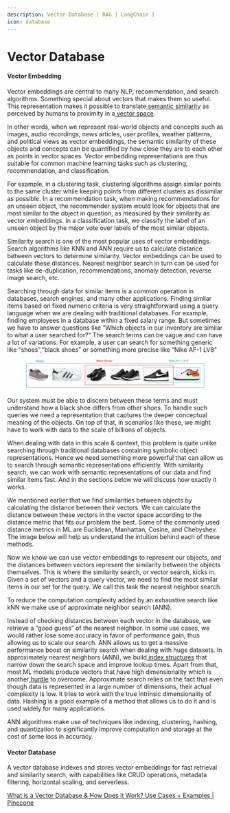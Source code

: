 ```yaml
---
description: Vector Database | RAG | LangChain |
icon: database
---
```


# Vector Database

#### Vector Embedding&#x20;

Vector embeddings are central to many NLP, recommendation, and search algorithms. Something special about vectors that makes them so useful. This representation makes it possible to translate[ semantic similarity](https://en.wikipedia.org/wiki/Semantic_similarity) as perceived by humans to proximity in a[ vector space](https://en.wikipedia.org/wiki/Vector_space).&#x20;

In other words, when we represent real-world objects and concepts such as images, audio recordings, news articles, user profiles, weather patterns, and political views as vector embeddings, the semantic similarity of these objects and concepts can be quantified by how close they are to each other as points in vector spaces. Vector embedding representations are thus suitable for common machine learning tasks such as clustering, recommendation, and classification.

For example, in a clustering task, clustering algorithms assign similar points to the same cluster while keeping points from different clusters as dissimilar as possible. In a recommendation task, when making recommendations for an unseen object, the recommender system would look for objects that are most similar to the object in question, as measured by their similarity as vector embeddings. In a classification task, we classify the label of an unseen object by the major vote over labels of the most similar objects.

Similarity search is one of the most popular uses of vector embeddings. Search algorithms like KNN and ANN require us to calculate distance between vectors to determine similarity. Vector embeddings can be used to calculate these distances. Nearest neighbor search in turn can be used for tasks like de-duplication, recommendations, anomaly detection, reverse image search, etc.

Searching through data for similar items is a common operation in databases, search engines, and many other applications. Finding similar items based on fixed numeric criteria is very straightforward using a query language when we are dealing with traditional databases. For example, finding employees in a database within a fixed salary range. But sometimes we have to answer questions like “Which objects in our inventory are similar to what a user searched for?” The search terms can be vague and can have a lot of variations. For example, a user can search for something generic like “shoes”,“black shoes” or something more precise like “Nike AF-1 LV8”

<figure><img src=".gitbook/assets/unknown (1).png" alt=""><figcaption></figcaption></figure>

Our system must be able to discern between these terms and must understand how a black shoe differs from other shoes. To handle such queries we need a representation that captures the deeper conceptual meaning of the objects. On top of that, in scenarios like these, we might have to work with data to the scale of billions of objects.

When dealing with data in this scale & context, this problem is quite unlike searching through traditional databases containing symbolic object representations. Hence we need something more powerful that can allow us to search through semantic representations efficiently. With similarity search, we can work with semantic representations of our data and find similar items fast. And in the sections below we will discuss how exactly it works.

We mentioned earlier that we find similarities between objects by calculating the distance between their vectors. We can calculate the distance between these vectors in the vector space according to the distance metric that fits our problem the best. Some of the commonly used distance metrics in ML are Euclidean, Manhattan, Cosine, and Chebyshev. The image below will help us understand the intuition behind each of these methods.

Now we know we can use vector embeddings to represent our objects, and the distances between vectors represent the similarity between the objects themselves. This is where the similarity search, or vector search, kicks in. Given a set of vectors and a query vector, we need to find the most similar items in our set for the query. We call this task the nearest neighbor search.

To reduce the computation complexity added by an exhaustive search like kNN we make use of approximate neighbor search (ANN).&#x20;

Instead of checking distances between each vector in the database, we retrieve a “good guess” of the nearest neighbor. In some use cases, we would rather lose some accuracy in favor of performance gain, thus allowing us to scale our search. ANN allows us to get a massive performance boost on similarity search when dealing with huge datasets. In approximately nearest neighbors (ANN), we build[ index structures](https://www.pinecone.io/learn/what-is-a-vector-index/) that narrow down the search space and improve lookup times. Apart from that, most ML models produce vectors that have high dimensionality which is another[ hurdle](https://en.wikipedia.org/wiki/Curse_of_dimensionality) to overcome. Approximate search relies on the fact that even though data is represented in a large number of dimensions, their actual complexity is low. It tries to work with the true intrinsic dimensionality of data. Hashing is a good example of a method that allows us to do it and is used widely for many applications.&#x20;

ANN algorithms make use of techniques like indexing, clustering, hashing, and quantization to significantly improve computation and storage at the cost of some loss in accuracy.



#### Vector Database&#x20;

A vector database indexes and stores vector embeddings for fast retrieval and similarity search, with capabilities like CRUD operations, metadata filtering, horizontal scaling, and serverless.

[What is a Vector Database & How Does it Work? Use Cases + Examples | Pinecone](https://www.pinecone.io/learn/vector-database/)&#x20;

